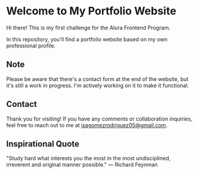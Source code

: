 # Welcome to My Portfolio Website

Hi there! This is my first challenge for the Alura Frontend Program.

In this repository, you'll find a portfolio website based on my own professional profile.

## Note

Please be aware that there's a contact form at the end of the website, but it's still a work in progress. I'm actively working on it to make it functional.

## Contact

Thank you for visiting! If you have any comments or collaboration inquiries, feel free to reach out to me at isagomezrodriguez05@gmail.com.

## Inspirational Quote

"Study hard what interests you the most in the most undisciplined, irreverent and original manner possible." — Richard Feynman
